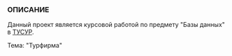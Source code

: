 ### ОПИСАНИЕ

Данный проект является курсовой работой по предмету "Базы данных" в [ТУСУР](https://tusur.ru/).

Тема: "Турфирма"